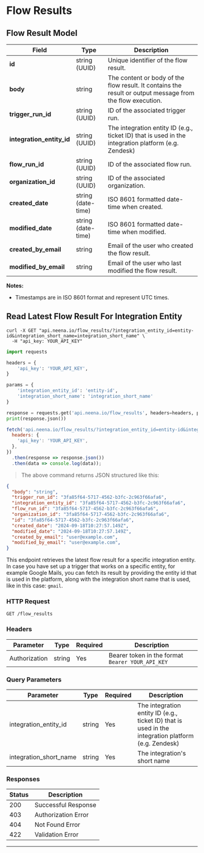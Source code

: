 # Flow Results


## Flow Result Model

| Field                 | Type               | Description                                      |
|-----------------------|--------------------|--------------------------------------------------|
| **id**                | string (UUID)      | Unique identifier of the flow result.            |
| **body**              | string             | The content or body of the flow result. It contains the result or output message from the flow execution.         |
| **trigger_run_id**    | string (UUID)      | ID of the associated trigger run.                |
| **integration_entity_id** | string (UUID)  | The integration entity ID (e.g., ticket ID) that is used in the integration platform (e.g. Zendesk) |
| **flow_run_id**       | string (UUID)      | ID of the associated flow run.                   |
| **organization_id**   | string (UUID)      | ID of the associated organization.               |
| **created_date**      | string (date-time) | ISO 8601 formatted date-time when created.       |
| **modified_date**     | string (date-time) | ISO 8601 formatted date-time when modified.      |
| **created_by_email**  | string             | Email of the user who created the flow result.   |
| **modified_by_email** | string             | Email of the user who last modified the flow result.|


**Notes:**
- Timestamps are in ISO 8601 format and represent UTC times.

## Read Latest Flow Result For Integration Entity

```shell
curl -X GET "api.neena.io/flow_results/?integration_entity_id=entity-id&integration_short_name=integration_short_name" \
  -H "api_key: YOUR_API_KEY"
```

```python
import requests

headers = {
    'api_key': 'YOUR_API_KEY',
}

params = {
    'integration_entity_id': 'entity-id',
    'integration_short_name': 'integration_short_name'
}

response = requests.get('api.neena.io/flow_results', headers=headers, params=params)
print(response.json())
```

```javascript
fetch('api.neena.io/flow_results/?integration_entity_id=entity-id&integration_short_name=integration_short_name', {
  headers: {
    'api_key': 'YOUR_API_KEY',
  },
})
  .then(response => response.json())
  .then(data => console.log(data));
```

> The above command returns JSON structured like this:

```json
{
  "body": "string",
  "trigger_run_id": "3fa85f64-5717-4562-b3fc-2c963f66afa6",
  "integration_entity_id": "3fa85f64-5717-4562-b3fc-2c963f66afa6",
  "flow_run_id": "3fa85f64-5717-4562-b3fc-2c963f66afa6",
  "organization_id": "3fa85f64-5717-4562-b3fc-2c963f66afa6",
  "id": "3fa85f64-5717-4562-b3fc-2c963f66afa6",
  "created_date": "2024-09-18T10:27:57.149Z",
  "modified_date": "2024-09-18T10:27:57.149Z",
  "created_by_email": "user@example.com",
  "modified_by_email": "user@example.com",
}
```

This endpoint retrieves the latest flow result for a specific integration entity. In case you have set up a trigger that works on a specific entity, for example Google Mails, you can fetch its result by providing the entity id that is used in the platform, along with the integration short name that is used, like in this case: `gmail`.

### HTTP Request

`GET /flow_results`

### Headers

| Parameter     | Type   | Required | Description                                         |
|---------------|--------|----------|-----------------------------------------------------|
| Authorization | string | Yes      | Bearer token in the format `Bearer YOUR_API_KEY` |

### Query Parameters

| Parameter              | Type   | Required | Description                                |
|------------------------|--------|----------|--------------------------------------------|
| integration_entity_id  | string | Yes      | The integration entity ID (e.g., ticket ID) that is used in the integration platform (e.g. Zendesk)|
| integration_short_name | string | Yes      | The integration's short name               |

### Responses

| Status | Description         |
|--------|---------------------|
| 200    | Successful Response |
| 403    | Authorization Error |
| 404    | Not Found Error     |
| 422    | Validation Error    |

---
